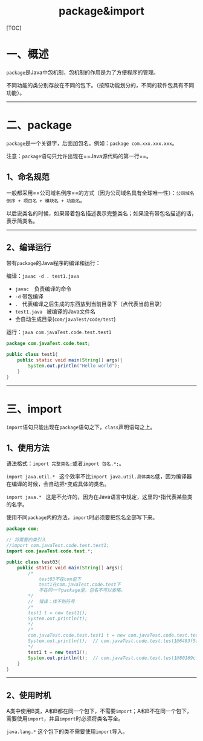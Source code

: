 <center><h1>package&import</h1></center>

[TOC]

# 一、概述

`package`是Java中包机制，包机制的作用是为了方便程序的管理。

不同功能的类分别存放在不同的包下。（按照功能划分的，不同的软件包具有不同功能）。

---

# 二、package

`package`是一个关键字，后面加包名。例如：`package com.xxx.xxx.xxx`。

注意：`package`语句只允许出现在==Java源代码的第一行==。

## 1、命名规范

一般都采用==公司域名倒序==的方式（因为公司域名具有全球唯一性）：`公司域名倒序 + 项目名 + 模块名 + 功能名`。

以后说类名的时候，如果带着包名描述表示完整类名；如果没有带包名描述的话，表示简类名。

---

## 2、编译运行

带有`package`的Java程序的编译和运行：

编译：`javac -d . test1.java`

+ `javac  `负责编译的命令
+ `-d`  带包编译
+ `. `  代表编译之后生成的东西放到当前目录下（点代表当前目录）
+ `test1.java ` 被编译的Java文件名
+ 会自动生成目录(`com/javaTest/code/test`)

运行：`java com.javaTest.code.test.test1`

```java
package com.javaTest.code.test;

public class test1{
	public static void main(String[] args){
		System.out.println("Hello world");
	}
}
```

---

# 三、import

`import`语句只能出现在`package`语句之下，`class`声明语句之上。

## 1、使用方法

语法格式：`import 完整类名;`或者`import 包名.*;`。

`import java.util.* ` 这个效率不比`import java.util.具体类名`低，因为编译器在编译的时候，会自动把`*`变成具体的类名。

`import java.* ` 这是不允许的，因为在Java语言中规定，这里的`*`指代表某些类的名字。

使用不同`package`内的方法，`import`时必须要把包名全部写下来。

```java
package com;

// 将需要的类引入
//import com.javaTest.code.test.test1;
import com.javaTest.code.test.*;

public class test03{
	public static void main(String[] args){
		/*
			test03不在com包下
			test1在com.javaTest.code.test下
			不在同一个package里，包名不可以省略。
		*/
		//  错误：找不到符号
		/*
		test1 t = new test1();
		System.out.println(t);
		*/
		/*
		com.javaTest.code.test.test1 t = new com.javaTest.code.test.test1();
		System.out.println(t);  // com.javaTest.code.test.test1@6483f5ae
		*/
		test1 t = new test1();
		System.out.println(t);  // com.javaTest.code.test.test1@80169cf
	}
}
```

---

## 2、使用时机

A类中使用B类，A和B都在同一个包下，不需要`import`；A和B不在同一个包下，需要使用`import`，并且`import`时必须将类名写全。

`java.lang.*`  这个包下的类不需要使用`import`导入。
